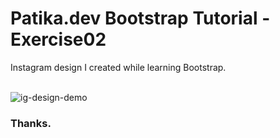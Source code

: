 # Patika.dev Bootstrap Tutorial - Exercise02

Instagram design I created while learning Bootstrap.<br><br>

![ig-design-demo](https://user-images.githubusercontent.com/98349765/153014330-abe88b96-29c7-4cdd-a3eb-bb85136c9ef3.gif)


### Thanks.

